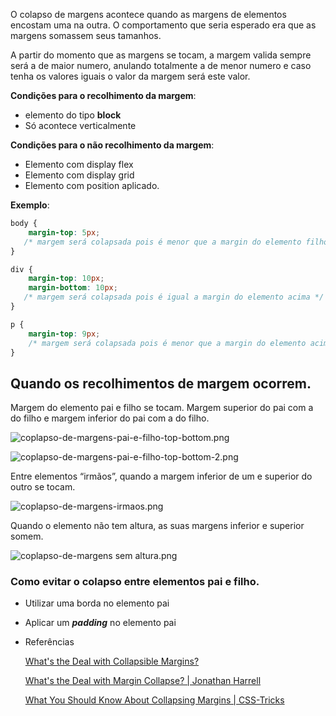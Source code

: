 O colapso de margens acontece quando as margens de elementos encostam uma na outra. O comportamento que seria esperado era que as margens somassem seus tamanhos.

A partir do momento que as margens se tocam, a margem valida sempre será a de maior numero, anulando totalmente a de menor numero e caso tenha os valores iguais o valor da margem será este valor.

**Condições para o recolhimento da margem**:

-   elemento do tipo **block**
-   Só acontece verticalmente

**Condições para o não recolhimento da margem**:

-   Elemento com display flex
-   Elemento com display grid
-   Elemento com position aplicado.

**Exemplo**:

```css
body {
    margin-top: 5px;
   /* margem será colapsada pois é menor que a margin do elemento filho */
}

div {
    margin-top: 10px;
    margin-bottom: 10px;
   /* margem será colapsada pois é igual a margin do elemento acima */
}

p {
    margin-top: 9px;
    /* margem será colapsada pois é menor que a margin do elemento acima */
}
```

## Quando os recolhimentos de margem ocorrem.

Margem do elemento pai e filho se tocam. Margem superior do pai com a do filho e margem inferior do pai com a do filho.

![coplapso-de-margens-pai-e-filho-top-bottom.png](https://s3-us-west-2.amazonaws.com/secure.notion-static.com/4df79ad8-cbd5-479a-a77f-c95ac3dc5e9b/coplapso-de-margens-pai-e-filho-top-bottom.png)

![coplapso-de-margens-pai-e-filho-top-bottom-2.png](https://s3-us-west-2.amazonaws.com/secure.notion-static.com/0cd0a16d-8dcd-4010-ae17-69e31d5b2121/coplapso-de-margens-pai-e-filho-top-bottom-2.png)

Entre elementos “irmãos”, quando a margem inferior de um e superior do outro se tocam.

![coplapso-de-margens-irmaos.png](https://s3-us-west-2.amazonaws.com/secure.notion-static.com/a3ca524c-0b7f-4df6-83e3-6523e588bedb/coplapso-de-margens-irmaos.png)

Quando o elemento não tem altura, as suas margens inferior e superior somem.

![coplapso-de-margens sem altura.png](https://github.com/Larvin-Vinicius/Notas/blob/main/imagens/coplapso-de-margens%20sem%20altura.png?raw=true)

### Como evitar o colapso entre elementos pai e filho.

-   Utilizar uma borda no elemento pai
    
-   Aplicar um _**padding**_ no elemento pai
    
-   Referências
    
    [What's the Deal with Collapsible Margins?](https://bitsofco.de/collapsible-margins/)
    
    [What's the Deal with Margin Collapse? | Jonathan Harrell](https://www.jonathan-harrell.com/blog/what%E2%80%99s-the-deal-with-margin-collapse/)
    
    [What You Should Know About Collapsing Margins | CSS-Tricks](https://css-tricks.com/what-you-should-know-about-collapsing-margins/)